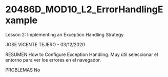 # 20486D_MOD10_L2_ErrorHandlingExample
Lesson 2: Implementing an Exception Handling Strategy

JOSE VICENTE TEJERO - 03/12/2020

RESUMEN
How to Configure Exception Handling.
Muy útil seleccionar el entorno para ver los errores en el navegador.

PROBLEMAS
No
